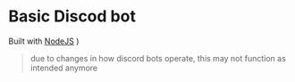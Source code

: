 # Basic Discod bot
Built with [NodeJS](https://nodejs.org/en)
)

>due to changes in how discord bots operate, this may not function as intended anymore
